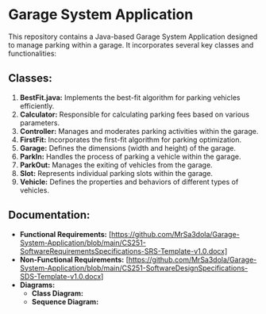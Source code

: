 # Garage System Application

This repository contains a Java-based Garage System Application designed to manage parking within a garage. It incorporates several key classes and functionalities:

## Classes:

1. **BestFit.java:** Implements the best-fit algorithm for parking vehicles efficiently.
2. **Calculator:** Responsible for calculating parking fees based on various parameters.
3. **Controller:** Manages and moderates parking activities within the garage.
4. **FirstFit:** Incorporates the first-fit algorithm for parking optimization.
5. **Garage:** Defines the dimensions (width and height) of the garage.
6. **ParkIn:** Handles the process of parking a vehicle within the garage.
7. **ParkOut:** Manages the exiting of vehicles from the garage.
8. **Slot:** Represents individual parking slots within the garage.
9. **Vehicle:** Defines the properties and behaviors of different types of vehicles.

## Documentation:

- **Functional Requirements:** [https://github.com/MrSa3dola/Garage-System-Application/blob/main/CS251-SoftwareRequirementsSpecifications-SRS-Template-v1.0.docx]
- **Non-Functional Requirements:** [https://github.com/MrSa3dola/Garage-System-Application/blob/main/CS251-SoftwareDesignSpecifications-SDS-Template-v1.0.docx]
- **Diagrams:**
  - **Class Diagram:**
  - **Sequence Diagram:**

